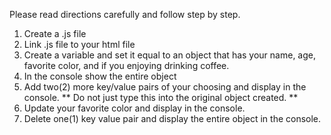 Please read directions carefully and follow step by step.

1. Create a .js file
2. Link .js file to your html file
3. Create a variable and set it equal to an object that has your name, age, favorite color, and if you enjoying drinking coffee. 
4. In the console show the entire object
5. Add two(2) more key/value pairs of your choosing and display in the console.
    ** Do not just type this into the original object created. **
6. Update your favorite color and display in the console. 
7. Delete one(1) key value pair and display the entire object in the console.
